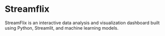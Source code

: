 # Streamflix
StreamFlix is an interactive data analysis and visualization dashboard built using Python, Streamlit, and machine learning models. 
